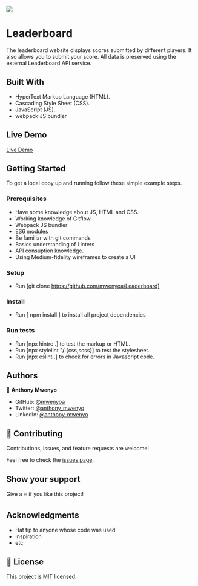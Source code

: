 
![](https://img.shields.io/badge/Microverse-blueviolet)
# Leaderboard
The leaderboard website displays scores submitted by different players. It also allows you to submit your score. All data is preserved using the external Leaderboard API service.


## Built With

- HyperText Markup Language (HTML).
- Cascading Style Sheet (CSS).
- JavaScript (JS).
- webpack JS bundler

## Live Demo

[Live Demo](https://mwenyoa.github.io/Leaderboard/)
## Getting Started
To get a local copy up and running follow these simple example steps.

### Prerequisites
- Have some knowledge about JS, HTML and CSS.
- Working knowledge of Gitflow
- Webpack JS bundler
- ES6 modules 
- Be familiar with git commands
- Basics understanding of Linters
- API consuption knowledge.
- Using Medium-fidelity wireframes to create a UI

### Setup
- Run [git clone https://github.com/mwenyoa/Leaderboard] 

### Install
- Run [ npm install ] to install all project dependencies

### Run tests
- Run [npx hintrc .] to test the markup or HTML.
- Run [npx stylelint "**/**.{css,scss}] to test the stylesheet.
- Run [npx eslint .] to check for errors in Javascript code.

## Authors

👤 **Anthony Mwenyo**

- GitHub: [@mwenyoa](https://github.com/mwenyoa)
- Twitter: [@anthony_mwenyo](https://twitter.com/anthony_mwenyo)
- LinkedIn: [@anthony-mwenyo](https://www.linkedin.com/in/anthony-mwenyo-710318131/)


## 🤝 Contributing

Contributions, issues, and feature requests are welcome!

Feel free to check the [issues page](../../issues/).

## Show your support

Give a ⭐️ if you like this project!

## Acknowledgments

- Hat tip to anyone whose code was used
- Inspiration
- etc

## 📝 License

This project is [MIT](./MIT.md) licensed.
